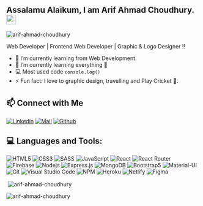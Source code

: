 <!-- welcome message -->
<h2>Assalamu Alaikum, I am Arif Ahmad Choudhury. <img src="https://media.giphy.com/media/hvRJCLFzcasrR4ia7z/giphy.gif" width="25px"> </h2>

<p align="left"> <img src="https://komarev.com/ghpvc/?username=arif-ahmad-choudhury&label=Profile%20views&color=129e00&style=plastic" alt="arif-ahmad-choudhury" /> </p>

Web Developer | Frontend Web Developer | Graphic & Logo Designer !!

- 🔭 I’m currently learning from Web Development.
- 🌱 I’m currently learning everything 🤣
- 💻 Most used code `console.log()`
- ⚡ Fun fact: I love to graphic design, travelling and Play Cricket 🏏.

## 📫 Connect with Me
[![Linkedin](https://img.shields.io/badge/LinkedIn-0077B5?style=for-the-badge&logo=linkedin&logoColor=white)](https://www.linkedin.com/in/arif-ahmad-choudhury/)
[![Mail](https://img.shields.io/badge/Gmail-D14836?style=for-the-badge&logo=gmail&logoColor=white)](mailto:arifac83@gmail.com)
[![Github](https://img.shields.io/badge/GitHub-100000?style=for-the-badge&logo=github&logoColor=white)](https://github.com/arif-ahmad-choudhury)

## 💻 Languages and Tools:

![HTML5](https://img.shields.io/badge/HTML5-E34F26?style=for-the-badge&logo=html5&logoColor=white)
![CSS3](https://img.shields.io/badge/CSS3-1572B6?style=for-the-badge&logo=css3&logoColor=white)
![SASS](https://img.shields.io/badge/Sass-CC6699?style=for-the-badge&logo=sass&logoColor=white)
![JavaScript](https://img.shields.io/badge/JavaScript-F7DF1E?style=for-the-badge&logo=javascript&logoColor=black)
![React](https://img.shields.io/badge/React-20232A?style=for-the-badge&logo=react&logoColor=61DAFB)
![React Router](https://img.shields.io/badge/React_Router-CA4245?style=for-the-badge&logo=react-router&logoColor=white)
![Firebase](https://img.shields.io/badge/firebase-ffca28?style=for-the-badge&logo=firebase&logoColor=black)
![Nodejs](https://img.shields.io/badge/Node.js-339933?style=for-the-badge&logo=nodedotjs&logoColor=white)
![Express.js](https://img.shields.io/badge/Express.js-000000?style=for-the-badge&logo=express&logoColor=white)
![MongoDB](https://img.shields.io/badge/MongoDB-4EA94B?style=for-the-badge&logo=mongodb&logoColor=white)
![Bootstrap5](https://img.shields.io/badge/Bootstrap-563D7C?style=for-the-badge&logo=bootstrap&logoColor=white)
![Material-UI](https://img.shields.io/badge/Material--UI-0081CB?style=for-the-badge&logo=material-ui&logoColor=white)
![Git](https://img.shields.io/badge/Git-F05032?style=for-the-badge&logo=git&logoColor=white)
![Visual Studio Code](https://img.shields.io/badge/Visual_Studio_Code-0078D4?style=for-the-badge&logo=visual%20studio%20code&logoColor=white)
![NPM](https://img.shields.io/badge/npm-CB3837?style=for-the-badge&logo=npm&logoColor=white)
![Heroku](https://img.shields.io/badge/Heroku-430098?style=for-the-badge&logo=heroku&logoColor=white)
![Netlify](https://img.shields.io/badge/Netlify-00C7B7?style=for-the-badge&logo=netlify&logoColor=white)
![Figma](https://img.shields.io/badge/Figma-F24E1E?style=for-the-badge&logo=figma&logoColor=white)


<p>&nbsp;<img align="center" src="https://github-readme-stats.vercel.app/api?username=arif-ahmad-choudhury&show_icons=true&theme=cobalt&title_color=3cb480&locale=en" alt="arif-ahmad-choudhury" /></p>

<p><img align="left" src="https://github-readme-stats.vercel.app/api/top-langs?username=arif-ahmad-choudhury&show_icons=true&theme=cobalt&title_color=3cb480&locale=en&layout=compact" alt="arif-ahmad-choudhury" /></p> <br>
